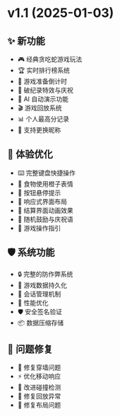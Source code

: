 # v1.1 (2025-01-03)

## ✨ 新功能

- 🎮 经典贪吃蛇游戏玩法
- 🏆 实时排行榜系统
- 🎯 游戏准备倒计时
- 🎉 破纪录特效与庆祝
- 🤖 AI 自动演示功能
- 🎬 游戏回放系统
- 📊 个人最高分记录
- 🔄 支持更换昵称

## 🎨 体验优化

- ⌨️ 完整键盘快捷操作
- 🍊 食物使用橙子表情
- 💫 按钮悬停提示
- 📱 响应式界面布局
- 🌈 结算界面动画效果
- 💭 随机鼓励与庆祝语
- 🎯 游戏操作指引

## 🛡️ 系统功能

- 🔒 完整的防作弊系统
- 💾 游戏数据持久化
- 🔄 会话管理机制
- 🚀 性能优化
- 🛡️ 安全签名验证
- 📦 数据压缩存储

## 🐛 问题修复

- 🔧 修复穿墙问题
- ⚡️ 优化移动响应
- 🎯 改进碰撞检测
- 🔄 修复回放异常
- 📱 修复布局问题 
